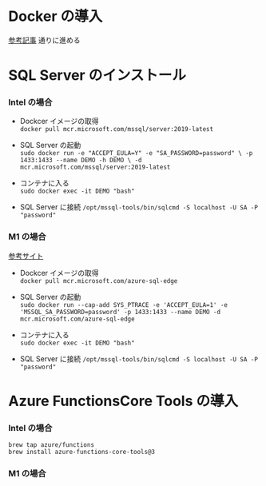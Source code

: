 # Docker の導入

[参考記事](https://zenn.dev/matsukaz/articles/31bc31ff1c54b4) 通りに進める

# SQL Server のインストール

### Intel の場合

- Dockcer イメージの取得  
  `docker pull mcr.microsoft.com/mssql/server:2019-latest`

- SQL Server の起動  
  `sudo docker run -e "ACCEPT_EULA=Y" -e "SA_PASSWORD=password" \ -p 1433:1433 --name DEMO -h DEMO \ -d mcr.microsoft.com/mssql/server:2019-latest`

- コンテナに入る  
  `sudo docker exec -it DEMO "bash"`

- SQL Server に接続
  `/opt/mssql-tools/bin/sqlcmd -S localhost -U SA -P "password"`

### M1 の場合

[参考サイト](https://database.guide/how-to-install-sql-server-on-an-m1-mac-arm64/)

- Dockcer イメージの取得  
  `docker pull mcr.microsoft.com/azure-sql-edge`

- SQL Server の起動  
  `sudo docker run --cap-add SYS_PTRACE -e 'ACCEPT_EULA=1' -e 'MSSQL_SA_PASSWORD=password' -p 1433:1433 --name DEMO -d mcr.microsoft.com/azure-sql-edge`

- コンテナに入る  
  `sudo docker exec -it DEMO "bash"`

- SQL Server に接続
  `/opt/mssql-tools/bin/sqlcmd -S localhost -U SA -P "password"`

# Azure FunctionsCore Tools の導入

### Intel の場合

`brew tap azure/functions`  
`brew install azure-functions-core-tools@3`

### M1 の場合
